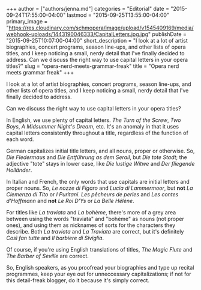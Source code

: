 +++
author = ["authors/jenna.md"]
categories = "Editorial"
date = "2015-09-24T17:55:00-04:00"
lastmod = "2015-09-25T13:55:00-04:00"
primary_image = "https://res.cloudinary.com/schmopera/image/upload/v1545409169/media/webhook-uploads/1443190046333/CapitalLetters.jpg.jpg"
publishDate = "2015-09-25T10:07:00-04:00"
short_description = "I look at a lot of artist biographies, concert programs, season line-ups, and other lists of opera titles, and I keep noticing a small, nerdy detail that I&#039;ve finally decided to address. Can we discuss the right way to use capital letters in your opera titles?"
slug = "opera-nerd-meets-grammar-freak"
title = "Opera nerd meets grammar freak"
+++

I look at a lot of artist biographies, concert programs, season line-ups, and other lists of opera titles, and I keep noticing a small, nerdy detail that I've finally decided to address.

Can we discuss the right way to use capital letters in your opera titles?

In English, we use plenty of capital letters. *The Turn of the Screw*, *Two Boys*, *A Midsummer Night's Dream*, etc. It's an anomaly in that it uses capital letters consistently throughout a title, regardless of the function of each word.

German capitalizes initial title letters, and all nouns, proper or otherwise. So, *Die Fledermaus* and *Die Entführung as dem Serail*, but *Die tote Stadt*; the adjective "tote" stays in lower case, like *Die lustige Witwe* and *Der fliegende Holländer*.

In Italian and French, the only words that use capitals are initial letters and proper nouns. So, *Le nozze di Figaro* and *Lucia di Lammermoor*, but **not** *La Clemenza di Tito* or *I Puritani*. *Les pêcheurs de perles* and *Les contes d'Hoffmann* and **not** *Le Roi D'Ys* or *La Belle Hélène*. 

For titles like *La traviata* and *La bohème*, there's more of a grey area between using the words "traviata" and "bohème" as nouns (not proper ones), and using them as nicknames of sorts for the characters they describe. Both *La traviata* and *La Traviata* are correct, but it's definitely *Così fan tutte* and *Il barbiere di Siviglia*.

Of course, if you're using English translations of titles, *The Magic Flute* and *The Barber of Seville* are correct.

So, English speakers, as you proofread your biographies and type up recital programmes, keep your eye out for unneccessary capitalizations; if not for this detail-freak blogger, do it because it's simply correct.

